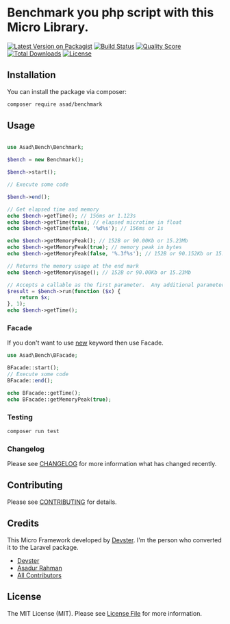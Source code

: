 # Benchmark you php script with this Micro Library.

[![Latest Version on Packagist](https://img.shields.io/packagist/v/asad/benchmark.svg?style=flat-square)](https://packagist.org/packages/asad/benchmark)
[![Build Status](https://img.shields.io/travis/asadku34/benchmark/master.svg?style=flat-square)](https://travis-ci.org/asadku34/benchmark)
[![Quality Score](https://img.shields.io/scrutinizer/g/asadku34/benchmark.svg?style=flat-square)](https://scrutinizer-ci.com/g/asadku34/benchmark)
[![Total Downloads](https://img.shields.io/packagist/dt/asad/benchmark.svg?style=flat-square)](https://packagist.org/packages/asad/benchmark)
[![License](https://img.shields.io/github/license/mashape/apistatus.svg)](https://packagist.org/packages/asad/benchmark)

## Installation

You can install the package via composer:

```bash
composer require asad/benchmark
```

## Usage

```php

use Asad\Bench\Benchmark;

$bench = new Benchmark();

$bench->start();

// Execute some code

$bench->end();

// Get elapsed time and memory
echo $bench->getTime(); // 156ms or 1.123s
echo $bench->getTime(true); // elapsed microtime in float
echo $bench->getTime(false, '%d%s'); // 156ms or 1s

echo $bench->getMemoryPeak(); // 152B or 90.00Kb or 15.23Mb
echo $bench->getMemoryPeak(true); // memory peak in bytes
echo $bench->getMemoryPeak(false, '%.3f%s'); // 152B or 90.152Kb or 15.234Mb

// Returns the memory usage at the end mark
echo $bench->getMemoryUsage(); // 152B or 90.00Kb or 15.23Mb

// Accepts a callable as the first parameter.  Any additional parameters will be passed to the callable.
$result = $bench->run(function ($x) {
    return $x;
}, 1);
echo $bench->getTime();
```

### Facade

If you don't want to use [new](https://www.php.net/manual/en/language.types.object.php) keyword then use Facade.

```php
use Asad\Bench\BFacade;

BFacade::start();
// Execute some code
BFacade::end();

echo BFacade::getTime();
echo BFacade::getMemoryPeak(true);

```

### Testing

```bash
composer run test
```

### Changelog

Please see [CHANGELOG](CHANGELOG.md) for more information what has changed recently.

## Contributing

Please see [CONTRIBUTING](CONTRIBUTING.md) for details.

## Credits

This Micro Framework developed by [Devster](https://github.com/devster/ubench). I'm the person who converted it to the Laravel package.

- [Devster](https://github.com/devster/ubench)
- [Asadur Rahman](https://github.com/asadku34)
- [All Contributors](../../contributors)

## License

The MIT License (MIT). Please see [License File](LICENSE.md) for more information.
